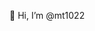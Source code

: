 👋 Hi, I’m @mt1022

<!--- - 👀 I’m interested in .
- 🌱 I’m currently learning ...
- 💞️ I’m looking to collaborate on ...
- 📫 How to reach me ...
--->

<!---
mt1022/mt1022 is a ✨ special ✨ repository because its `README.md` (this file) appears on your GitHub profile.
You can click the Preview link to take a look at your changes.
--->
